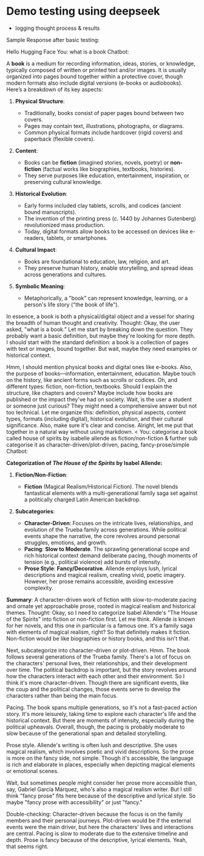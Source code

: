 # Demo testing using deepseek
- logging thought process & results

Sample Response after basic testing:

Hello Hugging Face
You: what is a book
Chatbot: 

A **book** is a medium for recording information, ideas, stories, or knowledge, typically composed of written or printed text and/or images. It is usually organized into pages bound together within a protective cover, though modern formats also include digital versions (e-books or audiobooks). Here’s a breakdown of its key aspects:

1. **Physical Structure**:  
   - Traditionally, books consist of paper pages bound between two covers.  
   - Pages may contain text, illustrations, photographs, or diagrams.  
   - Common physical formats include hardcover (rigid covers) and paperback (flexible covers).  

2. **Content**:  
   - Books can be **fiction** (imagined stories, novels, poetry) or **non-fiction** (factual works like biographies, textbooks, histories).  
   - They serve purposes like education, entertainment, inspiration, or preserving cultural knowledge.  

3. **Historical Evolution**:  
   - Early forms included clay tablets, scrolls, and codices (ancient bound manuscripts).  
   - The invention of the printing press (c. 1440 by Johannes Gutenberg) revolutionized mass production.  
   - Today, digital formats allow books to be accessed on devices like e-readers, tablets, or smartphones.  

4. **Cultural Impact**:  
   - Books are foundational to education, law, religion, and art.  
   - They preserve human history, enable storytelling, and spread ideas across generations and cultures.  

5. **Symbolic Meaning**:  
   - Metaphorically, a "book" can represent knowledge, learning, or a person's life story ("the book of life").  

In essence, a book is both a physical/digital object and a vessel for sharing the breadth of human thought and creativity.
Thought: <think>Okay, the user asked, "what is a book." Let me start by breaking down the question. They probably want a basic definition, but maybe they're looking for more depth. I should start with the standard definition: a book is a collection of pages with text or images, bound together. But wait, maybe they need examples or historical context.

Hmm, I should mention physical books and digital ones like e-books. Also, the purpose of books—information, entertainment, education. Maybe touch on the history, like ancient forms such as scrolls or codices. Oh, and different types: fiction, non-fiction, textbooks. Should I explain the structure, like chapters and covers? Maybe include how books are published or the impact they've had on society. Wait, is the user a student or someone just curious? They might need a comprehensive answer but not too technical. Let me organize this: definition, physical aspects, content types, formats (including digital), historical evolution, and their cultural significance. Also, make sure it's clear and concise. Alright, let me put that together in a natural way without using markdown.
<
You: categorise a book called house of spirits by isabelle allende as fiction/non-fiction & further sub categorise it as character-driven/plot-driven, pacing, fancy-prose/simple
Chatbot: 

**Categorization of *The House of the Spirits* by Isabel Allende:**  

1. **Fiction/Non-Fiction**:  
   - **Fiction** (Magical Realism/Historical Fiction). The novel blends fantastical elements with a multi-generational family saga set against a politically charged Latin American backdrop.  

2. **Subcategories**:  
   - **Character-Driven**: Focuses on the intricate lives, relationships, and evolution of the Trueba family across generations. While political events shape the narrative, the core revolves around personal struggles, emotions, and growth.  
   - **Pacing**: **Slow to Moderate**. The sprawling generational scope and rich historical context demand deliberate pacing, though moments of tension (e.g., political violence) add bursts of intensity.  
   - **Prose Style**: **Fancy/Decorative**. Allende employs lush, lyrical descriptions and magical realism, creating vivid, poetic imagery. However, her prose remains accessible, avoiding excessive complexity.  

**Summary**: A character-driven work of fiction with slow-to-moderate pacing and ornate yet approachable prose, rooted in magical realism and historical themes.
Thought: <think>Okay, so I need to categorize Isabel Allende's "The House of the Spirits" into fiction or non-fiction first. Let me think. Allende is known for her novels, and this one in particular is a famous one. It's a family saga with elements of magical realism, right? So that definitely makes it fiction. Non-fiction would be like biographies or history books, and this isn't that.

Next, subcategorize into character-driven or plot-driven. Hmm. The book follows several generations of the Trueba family. There's a lot of focus on the characters' personal lives, their relationships, and their development over time. The political backdrop is important, but the story revolves around how the characters interact with each other and their environment. So I think it's more character-driven. Though there are significant events, like the coup and the political changes, those events serve to develop the characters rather than being the main focus.

Pacing. The book spans multiple generations, so it's not a fast-paced action story. It's more leisurely, taking time to explore each character's life and the historical context. But there are moments of intensity, especially during the political upheavals. Overall, though, the pacing is probably moderate to slow because of the generational span and detailed storytelling.

Prose style. Allende's writing is often lush and descriptive. She uses magical realism, which involves poetic and vivid descriptions. So the prose is more on the fancy side, not simple. Though it's accessible, the language is rich and elaborate in places, especially when depicting magical elements or emotional scenes.

Wait, but sometimes people might consider her prose more accessible than, say, Gabriel García Márquez, who's also a magical realism writer. But I still think "fancy prose" fits here because of the descriptive and lyrical style. So maybe "fancy prose with accessibility" or just "fancy."

Double-checking: Character-driven because the focus is on the family members and their personal journeys. Plot-driven would be if the external events were the main driver, but here the characters' lives and interactions are central. Pacing is slow to moderate due to the extensive timeline and depth. Prose is fancy because of the descriptive, lyrical elements. Yeah, that seems right.
